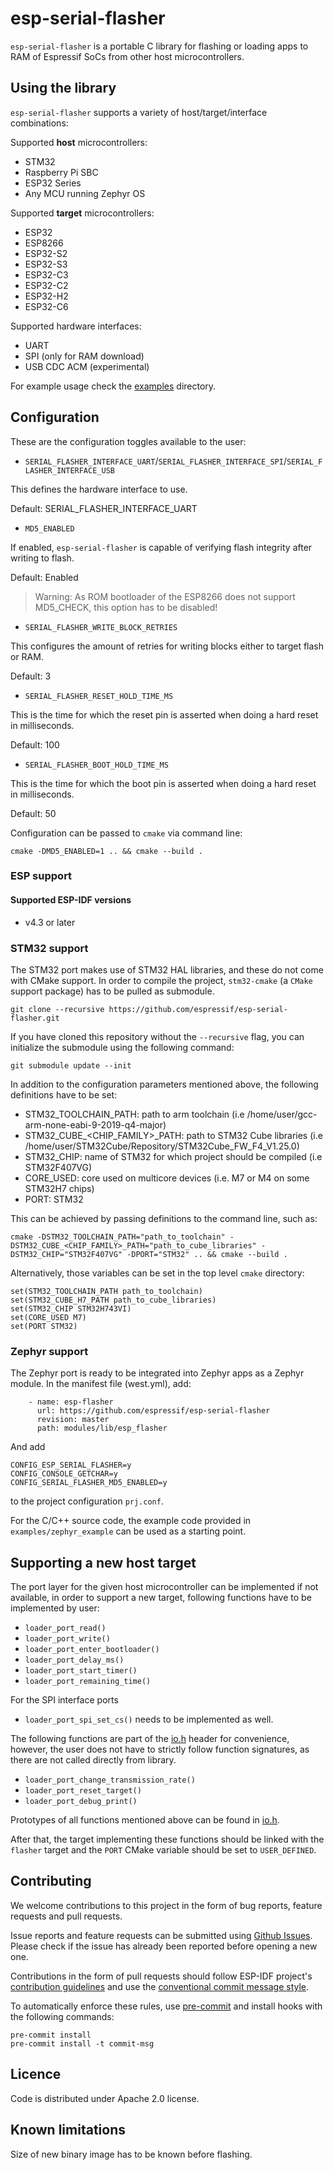 # esp-serial-flasher

`esp-serial-flasher` is a portable C library for flashing or loading apps to RAM of Espressif SoCs from other host microcontrollers.

## Using the library
`esp-serial-flasher` supports a variety of host/target/interface combinations:

Supported **host** microcontrollers:

- STM32
- Raspberry Pi SBC
- ESP32 Series
- Any MCU running Zephyr OS

Supported **target** microcontrollers:

- ESP32
- ESP8266
- ESP32-S2
- ESP32-S3
- ESP32-C3
- ESP32-C2
- ESP32-H2
- ESP32-C6

Supported hardware interfaces:
- UART
- SPI (only for RAM download)
- USB CDC ACM (experimental)

For example usage check the [examples](/examples) directory.

## Configuration

These are the configuration toggles available to the user:

* `SERIAL_FLASHER_INTERFACE_UART`/`SERIAL_FLASHER_INTERFACE_SPI`/`SERIAL_FLASHER_INTERFACE_USB`

This defines the hardware interface to use.

Default: SERIAL_FLASHER_INTERFACE_UART

* `MD5_ENABLED`

If enabled, `esp-serial-flasher` is capable of verifying flash integrity after writing to flash.

Default: Enabled
> Warning: As ROM bootloader of the ESP8266 does not support MD5_CHECK, this option has to be disabled!

* `SERIAL_FLASHER_WRITE_BLOCK_RETRIES`

This configures the amount of retries for writing blocks either to target flash or RAM.

Default: 3

* `SERIAL_FLASHER_RESET_HOLD_TIME_MS`

This is the time for which the reset pin is asserted when doing a hard reset in milliseconds.

Default: 100

* `SERIAL_FLASHER_BOOT_HOLD_TIME_MS`

This is the time for which the boot pin is asserted when doing a hard reset in milliseconds.

Default: 50

Configuration can be passed to `cmake` via command line:

```
cmake -DMD5_ENABLED=1 .. && cmake --build .
```

### ESP support

#### Supported ESP-IDF versions
- v4.3 or later

### STM32 support

The STM32 port makes use of STM32 HAL libraries, and these do not come with CMake support. In order to compile the project, `stm32-cmake` (a `CMake` support package) has to be pulled as submodule.

```
git clone --recursive https://github.com/espressif/esp-serial-flasher.git
```

If you have cloned this repository without the `--recursive` flag, you can initialize the submodule using the following command:

```
git submodule update --init
```

In addition to the configuration parameters mentioned above, the following definitions have to be set:

- STM32_TOOLCHAIN_PATH: path to arm toolchain (i.e /home/user/gcc-arm-none-eabi-9-2019-q4-major)
- STM32_CUBE_<CHIP_FAMILY>_PATH: path to STM32 Cube libraries (i.e /home/user/STM32Cube/Repository/STM32Cube_FW_F4_V1.25.0)
- STM32_CHIP: name of STM32 for which project should be compiled (i.e STM32F407VG)
- CORE_USED: core used on multicore devices (i.e. M7 or M4 on some STM32H7 chips)
- PORT: STM32

This can be achieved by passing definitions to the command line, such as:

```
cmake -DSTM32_TOOLCHAIN_PATH="path_to_toolchain" -DSTM32_CUBE_<CHIP_FAMILY>_PATH="path_to_cube_libraries" -DSTM32_CHIP="STM32F407VG" -DPORT="STM32" .. && cmake --build .
```

Alternatively, those variables can be set in the top level `cmake` directory:

```
set(STM32_TOOLCHAIN_PATH path_to_toolchain)
set(STM32_CUBE_H7_PATH path_to_cube_libraries)
set(STM32_CHIP STM32H743VI)
set(CORE_USED M7)
set(PORT STM32)
```

### Zephyr support

The Zephyr port is ready to be integrated into Zephyr apps as a Zephyr module. In the manifest file (west.yml), add:

```
    - name: esp-flasher
      url: https://github.com/espressif/esp-serial-flasher
      revision: master
      path: modules/lib/esp_flasher
```

And add

```
CONFIG_ESP_SERIAL_FLASHER=y
CONFIG_CONSOLE_GETCHAR=y
CONFIG_SERIAL_FLASHER_MD5_ENABLED=y
```

to the project configuration `prj.conf`.

For the C/C++ source code, the example code provided in `examples/zephyr_example` can be used as a starting point.

## Supporting a new host target

The port layer for the given host microcontroller can be implemented if not available, in order to support a new target, following functions have to be implemented by user:

- `loader_port_read()`
- `loader_port_write()`
- `loader_port_enter_bootloader()`
- `loader_port_delay_ms()`
- `loader_port_start_timer()`
- `loader_port_remaining_time()`

For the SPI interface ports
- `loader_port_spi_set_cs()`
needs to be implemented as well.

The following functions are part of the [io.h](include/io.h) header for convenience, however, the user does not have to strictly follow function signatures, as there are not called directly from library.

- `loader_port_change_transmission_rate()`
- `loader_port_reset_target()`
- `loader_port_debug_print()`

Prototypes of all functions mentioned above can be found in [io.h](include/io.h).

After that, the target implementing these functions should be linked with the `flasher` target and the `PORT` CMake variable should be set to `USER_DEFINED`.

## Contributing

We welcome contributions to this project in the form of bug reports, feature requests and pull requests.

Issue reports and feature requests can be submitted using [Github Issues](https://github.com/espressif/esp-serial-flasher/issues). Please check if the issue has already been reported before opening a new one.

Contributions in the form of pull requests should follow ESP-IDF project's [contribution guidelines](https://docs.espressif.com/projects/esp-idf/en/latest/esp32/contribute/style-guide.html) and use the [conventional commit message style](https://www.conventionalcommits.org/en/v1.0.0/).

To automatically enforce these rules, use [pre-commit](https://pre-commit.com/) and install hooks with the following commands:
```
pre-commit install
pre-commit install -t commit-msg
```

## Licence

Code is distributed under Apache 2.0 license.

## Known limitations

Size of new binary image has to be known before flashing.
